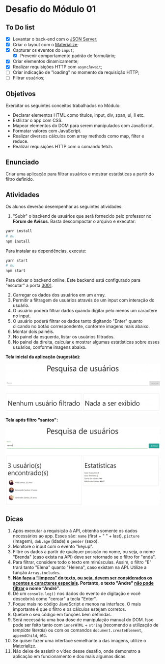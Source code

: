 # Desafio do Módulo 01

## To Do list

- [x] Levantar o back-end com o [JSON Server](https://www.npmjs.com/package/json-server);
- [x] Criar o layout com o [Materialize](https://materializecss.com);
- [x] Capturar os eventos do `input`;
  - [x] Prevenir comportamento padrão de formulário;
- [x] Criar elementos dinamicamente;
- [x] Realizar requisições HTTP com `async`/`await`;
- [ ] Criar indicação de "loading" no momento da requisição HTTP;
- [ ] Filtrar usuários;

## Objetivos

Exercitar os seguintes conceitos trabalhados no Módulo:

- Declarar elementos HTML como títulos, input, div, span, ul, li etc.
- Estilizar o app com CSS.
- Mapear elementos do DOM para serem manipulados com JavaScript.
- Formatar valores com JavaScript.
- Realizar diversos cálculos com array methods como map, filter e reduce.
- Realizar requisições HTTP com o comando fetch.

## Enunciado

Criar uma aplicação para filtrar usuários e mostrar estatísticas a partir do filtro definido.

## Atividades

Os alunos deverão desempenhar as seguintes atividades:

1. "Subir" o backend de usuários que será fornecido pelo professor no **Fórum de Avisos**. Basta descompactar o arquivo e executar:

```bash
yarn install
# ou
npm install
```

Para instalar as dependências, execute:

```bash
yarn start
# ou
npm start
```

Para deixar o backend online. Este backend está configurado para "escutar" a porta [3001](http://localhost:3031).

2. Carregar os dados dos usuários em um array.
3. Permitir a filtragem de usuários através de um input com interação do usuário.
4. O usuário poderá filtrar dados quando digitar pelo menos um caractere no input.
5. O usuário poderá filtrar os dados tanto digitando "Enter" quanto clicando no botão correspondente, conforme imagens mais abaixo.
6. Montar dois painéis.
7. No painel da esquerda, listar os usuários filtrados.
8. No painel da direita, calcular e mostrar algumas estatísticas sobre esses usuários, conforme imagens abaixo.

**Tela inicial da aplicação (sugestão):**

![Exemplo 01](./img/exemplo-01.jpg)

**Tela após filtro "santos":**

![Exemplo 01](./img/exemplo-02.jpg)

## Dicas

1. Após executar a requisição à API, obtenha somente os dados necessários ao app. Esses são: `name` (first + " " + last), `picture` (imagem), `dob.age` (idade) e `gender` (sexo).
2. Monitore o input com o evento "keyup".
3. Filtre os dados a partir de qualquer posição no nome, ou seja, o nome "Brenda" (caso exista na API) deve ser retornado se o filtro for "enda".
4. Para filtrar, considere todo o texto em minúsculas. Assim, o filtro "E" trará tanto "Elena" quanto "Helena", caso existam na API. Utilize a função `Array.includes`.
5. **<u>Não faça a “limpeza” do texto, ou seja, devem ser considerados os acentos e caracteres especiais</u>. Portanto, o texto "Andre" <u>não pode filtrar</u> o nome “André”**.
6. Dê um `console.log()` nos dados do evento de digitação e você descobrirá como "cercar" a tecla "Enter".
7. Foque mais no código JavaScript e menos na interface. O mais importante é que o filtro e os cálculos estejam corretos.
8. Quebre o seu código em funções bem definidas.
9. Será necessária uma boa dose de manipulação manual do DOM. Isso pode ser feito tanto com `innerHTML` + `string` (recomendo a utilização de _template literals_) ou com os comandos `document.createElement`, `appendChild`, etc.
10. Se quiser fazer uma interface semelhante a das imagens, utilize o [Materialize](https://materializecss.com).
11. Não deixe de assistir o vídeo desse desafio, onde demonstro a aplicação em funcionamento e dou mais algumas dicas.
